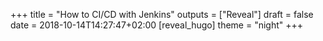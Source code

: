 +++
title = "How to CI/CD with Jenkins"
outputs = ["Reveal"]
draft = false
date = 2018-10-14T14:27:47+02:00
[reveal_hugo]
theme = "night"
+++
